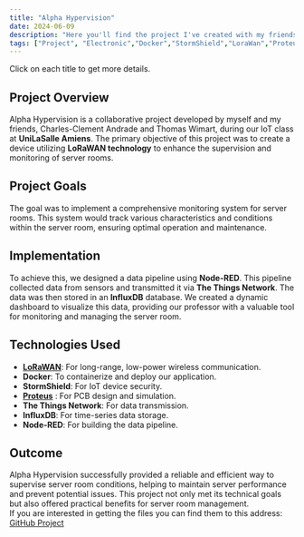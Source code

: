 ```yaml
---
title: "Alpha Hypervision"
date: 2024-06-09
description: "Here you'll find the project I've created with my friends at UniLaSalle"
tags: ["Project", "Electronic","Docker","StormShield","LoraWan","Proteus","The Things Network"]
---
```

Click on each title to get more details.

## Project Overview
Alpha Hypervision is a collaborative project developed by myself and my friends, Charles-Clement Andrade and Thomas Wimart, during our IoT class at **UniLaSalle Amiens**. The primary objective of this project was to create a device utilizing **LoRaWAN technology** to enhance the supervision and monitoring of server rooms.

## Project Goals
The goal was to implement a comprehensive monitoring system for server rooms. This system would track various characteristics and conditions within the server room, ensuring optimal operation and maintenance.
## Implementation
To achieve this, we designed a data pipeline using **Node-RED**. This pipeline collected data from sensors and transmitted it via **The Things Network**. The data was then stored in an **InfluxDB** database. We created a dynamic dashboard to visualize this data, providing our professor with a valuable tool for monitoring and managing the server room.

## Technologies Used
* [**LoRaWAN**](../../project_folder/iot_project/lorawan/): For long-range, low-power wireless communication.
* **Docker**: To containerize and deploy our application.
* **StormShield**: For IoT device security.
* [**Proteus**](../../project_folder/iot_project/proteus_alpha/) : For PCB design and simulation.
* **The Things Network**: For data transmission.
* **InfluxDB**: For time-series data storage.
* **Node-RED**: For building the data pipeline.
## Outcome
Alpha Hypervision successfully provided a reliable and efficient way to supervise server room conditions, helping to maintain server performance and prevent potential issues. This project not only met its technical goals but also offered practical benefits for server room management.  
If you are interested in getting the files you can find them to this address: 
[GitHub Project](https://github.com/Nearuppp/IoT_Alpha_Supervision)
